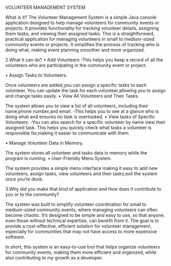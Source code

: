 VOLUNTEER MANAGEMENT SYSTEM

What is it?
The Volunteer Management System is a simple Java console application designed to help manage volunteers for community events or projects. It provides functionality for tracking volunteer details, assigning them tasks, and viewing their assigned tasks. This is a straightforward, practical application for managing volunteers in small to medium-sized community events or projects. It simplifies the process of tracking who is doing what, making event planning smoother and more organized.

2.What it can do?
• Add Volunteers -This helps you keep a record of all the volunteers who are participating in the community event or project.

• Assign Tasks to Volunteers.

Once volunteers are added,you can assign a specific tasks to each volunteer.
You can update the task for each volunteer,allowing you to assign and change tasks easily.
• View All Volunteers and Their Tasks.

The system allows you to view a list of all volunteers, including their name,phone number,and email. -This helps you to see at a glance who is doing what and ensures no task is overlooked.
• View tasks of Specific Volunteers. -You can also search for a specific volunteer by name view their assigned task. This helps you quickly check what tasks a volunteer is responsible for,making it easier to communicate with them.

• Manage Volunteer Data in Memory.

The system stores all volunteer and tasks data in memory while the program is running.
• User-Friendly Menu System.

The system provides a simple menu interface making it easy to add new volunteers, assign tasks, view volunteers and their tasks,exit the system once you’re done.

3.Why did you make that kind of application and How does it contribute to you or to the community?

The system was built to simplify volunteer coordination for small to medium-sized community events, where managing volunteers can often become chaotic. It’s designed to be simple and easy to use, so that anyone, even those without technical expertise, can benefit from it. The goal is to provide a cost-effective, efficient solution for volunteer management, especially for communities that may not have access to more expensive software.

In short, this system is an easy-to-use tool that helps organize volunteers for community events, making them more efficient and organized, while also contributing to my growth as a developer.
